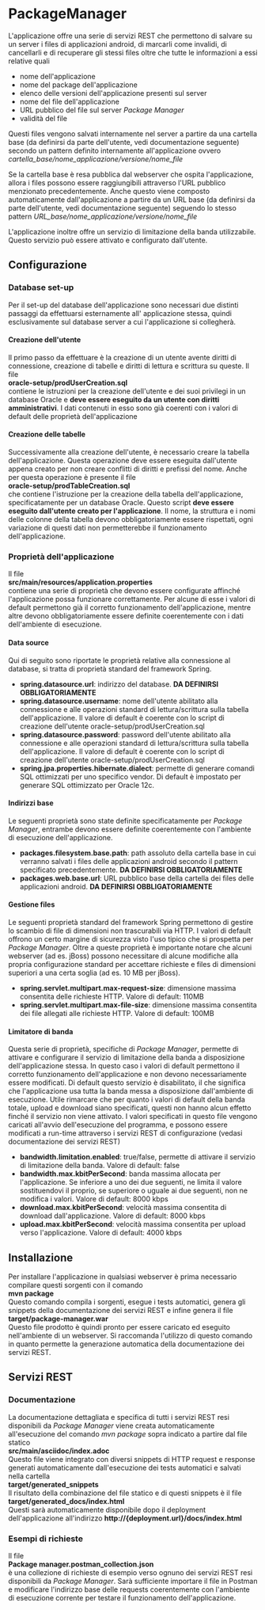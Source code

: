 # PackageManager

L'applicazione offre una serie di servizi REST che permettono di salvare su un server i files di applicazioni android,
di marcarli come invalidi, di cancellarli e di recuperare gli stessi files oltre che tutte le informazioni a essi
relative quali

* nome dell'applicazione
* nome del package dell'applicazione
* elenco delle versioni dell'applicazione presenti sul server
* nome del file dell'applicazione
* URL pubblico del file sul server _Package Manager_
* validità del file

Questi files vengono salvati internamente nel server a partire da una cartella base (da definirsi da parte dell'utente,
vedi documentazione seguente) secondo un pattern definito internamente all'applicazione ovvero
*cartella_base/nome_applicazione/versione/nome_file*

Se la cartella base è resa pubblica dal webserver che ospita l'applicazione, allora i files possono essere raggiungibili
attraverso l'URL pubblico menzionato precedentemente. Anche questo viene composto automaticamente dall'applicazione a
partire da un URL base (da definirsi da parte dell'utente, vedi documentazione seguente) seguendo lo stesso pattern
*URL_base/nome_applicazione/versione/nome_file*

L'applicazione inoltre offre un servizio di limitazione della banda utilizzabile. Questo servizio può essere attivato e
configurato dall'utente.

## Configurazione

### Database set-up

Per il set-up del database dell'applicazione sono necessari due distinti passaggi da effettuarsi esternamente all'
applicazione stessa, quindi esclusivamente sul database server a cui l'applicazione si collegherà.

#### Creazione dell'utente

Il primo passo da effettuare è la creazione di un utente avente diritti di connessione, creazione di tabelle e diritti
di lettura e scrittura su queste. Il file  
__oracle-setup/prodUserCreation.sql__  
contiene le istruzioni per la creazione dell'utente e dei suoi privilegi in un database Oracle e __deve essere eseguito
da un utente con diritti amministrativi__. I dati contenuti in esso sono già coerenti con i valori di default delle
proprietà dell'applicazione

#### Creazione delle tabelle

Successivamente alla creazione dell'utente, è necessario creare la tabella dell'applicazione. Questa operazione deve
essere eseguita dall'utente appena creato per non creare conflitti di diritti e prefissi del nome. Anche per questa
operazione è presente il file  
__oracle-setup/prodTableCreation.sql__  
che contiene l'istruzione per la creazione della tabella dell'applicazione, specificatamente per un database Oracle.
Questo script __deve essere eseguito dall'utente creato per l'applicazione__. Il nome, la struttura e i nomi delle
colonne della tabella devono obbligatoriamente essere rispettati, ogni variazione di questi dati non permetterebbe il
funzionamento dell'applicazione.

### Proprietà dell'applicazione

Il file  
__src/main/resources/application.properties__  
contiene una serie di proprietà che devono essere configurate affinché l'applicazione possa funzionare correttamente.
Per alcune di esse i valori di default permettono già il corretto funzionamento dell'applicazione, mentre altre devono
obbligatoriamente essere definite coerentemente con i dati dell'ambiente di esecuzione.

#### Data source

Qui di seguito sono riportate le proprietà relative alla connessione al database, si tratta di proprietà standard del
framework Spring.

* __spring.datasource.url__: indirizzo del database. __DA DEFINIRSI OBBLIGATORIAMENTE__
* __spring.datasource.username__: nome dell'utente abilitato alla connessione e alle operazioni standard di
  lettura/scrittura sulla tabella dell'applicazione. Il valore di default è coerente con lo script di creazione
  dell'utente oracle-setup/prodUserCreation.sql
* __spring.datasource.password__: password dell'utente abilitato alla connessione e alle operazioni standard di
  lettura/scrittura sulla tabella dell'applicazione. Il valore di default è coerente con lo script di creazione
  dell'utente oracle-setup/prodUserCreation.sql
* __spring.jpa.properties.hibernate.dialect__: permette di generare comandi SQL ottimizzati per uno specifico vendor. Di
  default è impostato per generare SQL ottimizzato per Oracle 12c.

#### Indirizzi base

Le seguenti proprietà sono state definite specificatamente per *Package Manager*, entrambe devono essere definite
coerentemente con l'ambiente di esecuzione dell'applicazione.

* __packages.filesystem.base.path__: path assoluto della cartella base in cui verranno salvati i files delle
  applicazioni android secondo il pattern specificato precedentemente. __DA DEFINIRSI OBBLIGATORIAMENTE__
* __packages.web.base.url__: URL pubblico base della cartella dei files delle applicazioni android. __DA DEFINIRSI
  OBBLIGATORIAMENTE__

#### Gestione files

Le seguenti proprietà standard del framework Spring permettono di gestire lo scambio di file di dimensioni non
trascurabili via HTTP. I valori di default offrono un certo margine di sicurezza visto l'uso tipico che si prospetta
per _Package Manager_. Oltre a queste proprietà è importante notare che alcuni webserver (ad es. jBoss) possono
necessitare di alcune modifiche alla propria configurazione standard per accettare richieste e files di dimensioni
superiori a una certa soglia (ad es. 10 MB per jBoss).

* __spring.servlet.multipart.max-request-size__: dimensione massima consentita delle richieste HTTP. Valore di default:
  110MB
* __spring.servlet.multipart.max-file-size__: dimensione massima consentita dei file allegati alle richieste HTTP.
  Valore di default: 100MB

#### Limitatore di banda

Questa serie di proprietà, specifiche di *Package Manager*, permette di attivare e configurare il servizio di
limitazione della banda a disposizione dell'applicazione stessa. In questo caso i valori di default permettono il
corretto funzionamento dell'applicazione e non devono necessariamente essere modificati. Di default questo servizio è
disabilitato, il che significa che l'applicazione usa tutta la banda messa a disposizione dall'ambiente di esecuzione.
Utile rimarcare che per quanto i valori di default della banda totale, upload e download siano specificati, questi non
hanno alcun effetto finché il servizio non viene attivato. I valori specificati in questo file vengono caricati
all'avvio dell'esecuzione del programma, e possono essere modificati a run-time attraverso i servizi REST di
configurazione (vedasi documentazione dei servizi REST)

* __bandwidth.limitation.enabled__: true/false, permette di attivare il servizio di limitazione della banda. Valore di
  default: false
* __bandwidth.max.kbitPerSecond__: banda massima allocata per l'applicazione. Se inferiore a uno dei due seguenti, ne
  limita il valore sostituendovi il proprio, se superiore o uguale ai due seguenti, non ne modifica i valori. Valore di
  default: 8000 kbps
* __download.max.kbitPerSecond__: velocità massima consentita di download dall'applicazione. Valore di default: 8000
  kbps
* __upload.max.kbitPerSecond__: velocità massima consentita per upload verso l'applicazione. Valore di default: 4000
  kbps

## Installazione

Per installare l'applicazione in qualsiasi webserver è prima necessario compilare questi sorgenti con il comando  
__mvn package__  
Questo comando compila i sorgenti, esegue i tests automatici, genera gli snippets della documentazione dei servizi REST
e infine genera il file  
__target/package-manager.war__  
Questo file prodotto è quindi pronto per essere caricato ed eseguito nell'ambiente di un webserver. Si raccomanda
l'utilizzo di questo comando in quanto permette la generazione automatica della documentazione dei servizi REST.

## Servizi REST

### Documentazione

La documentazione dettagliata e specifica di tutti i servizi REST resi disponibili da _Package Manager_ viene creata
automaticamente all'esecuzione del comando _mvn package_ sopra indicato a partire dal file statico  
__src/main/asciidoc/index.adoc__  
Questo file viene integrato con diversi snippets di HTTP request e response generati automaticamente dall'esecuzione dei
tests automatici e salvati nella cartella  
__target/generated_snippets__  
Il risultato della combinazione del file statico e di questi snippets è il file  
__target/generated_docs/index.html__  
Questi sarà automaticamente disponibile dopo il deployment dell'applicazione all'indirizzo
__http://{deployment.url}/docs/index.html__

### Esempi di richieste

Il file  
__Package manager.postman_collection.json__  
è una collezione di richieste di esempio verso ognuno dei servizi REST resi disponibili da _Package Manager_. Sarà
sufficiente importare il file in Postman e modificare l'indirizzo base delle requests coerentemente con l'ambiente di
esecuzione corrente per testare il funzionamento dell'applicazione.